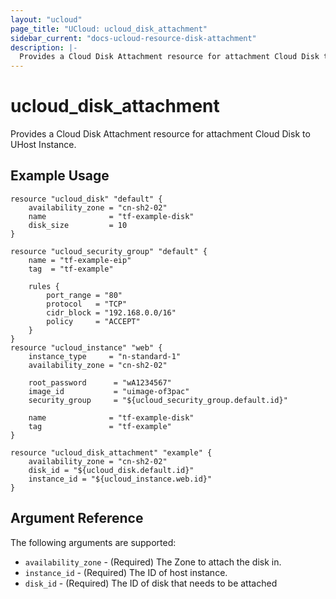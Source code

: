 ```yaml
---
layout: "ucloud"
page_title: "UCloud: ucloud_disk_attachment"
sidebar_current: "docs-ucloud-resource-disk-attachment"
description: |-
  Provides a Cloud Disk Attachment resource for attachment Cloud Disk to UHost Instance.
---
```


# ucloud_disk_attachment

Provides a Cloud Disk Attachment resource for attachment Cloud Disk to UHost Instance.

## Example Usage

```hcl
resource "ucloud_disk" "default" {
    availability_zone = "cn-sh2-02"
    name              = "tf-example-disk"
    disk_size         = 10
}

resource "ucloud_security_group" "default" {
    name = "tf-example-eip"
    tag  = "tf-example"

    rules {
        port_range = "80"
        protocol   = "TCP"
        cidr_block = "192.168.0.0/16"
        policy     = "ACCEPT"
    }
}
resource "ucloud_instance" "web" {
    instance_type     = "n-standard-1"
    availability_zone = "cn-sh2-02"

    root_password      = "wA1234567"
    image_id           = "uimage-of3pac"
    security_group     = "${ucloud_security_group.default.id}"

    name              = "tf-example-disk"
    tag               = "tf-example"
}

resource "ucloud_disk_attachment" "example" {
    availability_zone = "cn-sh2-02"
    disk_id = "${ucloud_disk.default.id}"
    instance_id = "${ucloud_instance.web.id}"
}
```

## Argument Reference

The following arguments are supported:

* `availability_zone` - (Required) The Zone to attach the disk in.
* `instance_id` - (Required) The ID of host instance.
* `disk_id` - (Required) The ID of disk that needs to be attached